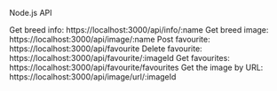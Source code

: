 Node.js API 

Get breed info: https://localhost:3000/api/info/:name
Get breed image:  https://localhost:3000/api/image/:name
Post favourite:  https://localhost:3000/api/favourite
Delete favourite: https://localhost:3000/api/favourite/:imageId
Get favourites: https://localhost:3000/api/favourite/favourites
Get the image by URL: https://localhost:3000/api/image/url/:imageId
